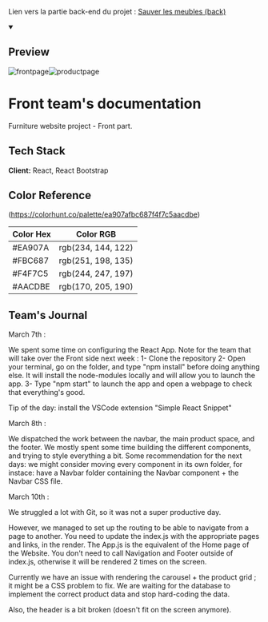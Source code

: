 Lien vers la partie back-end du projet : [Sauver les meubles (back)](https://github.com/Astating/project-collectif---vente-de-meubles-slm_back?organization=Astating&organization=Astating)

<details open><summary><h2>Preview</h2></summary><img src="https://i.ibb.co/4ghCWV8/frontpage.png" alt="frontpage" border="0"><img src="https://i.ibb.co/311zXyh/productpage.png" alt="productpage" border="0"></details>

# Front team's documentation

Furniture website project - Front part.



## Tech Stack

**Client:** React, React Bootstrap


## Color Reference
(https://colorhunt.co/palette/ea907afbc687f4f7c5aacdbe)

| Color Hex         | Color RGB                                                          |
| ----------------- | ------------------------------------------------------------------ |
| #EA907A           | rgb(234, 144, 122)
| #FBC687           | rgb(251, 198, 135)
| #F4F7C5           | rgb(244, 247, 197)
| #AACDBE           | rgb(170, 205, 190)


## Team's Journal

March 7th :

We spent some time on configuring the React App.
Note for the team that will take over the Front side next week :
1- Clone the repository
2- Open your terminal, go on the folder, and type "npm install" before doing anything else. It will install the node-modules locally and will allow you to launch the app.
3- Type "npm start" to launch the app and open a webpage to check that everything's good.

Tip of the day: install the VSCode extension "Simple React Snippet"


March 8th :

We dispatched the work between the navbar, the main product space, and the footer.
We mostly spent some time building the different components, and trying to style everything a bit.
Some recommendation for the next days: we might consider moving every component in its own folder, for instace: have a Navbar folder containing the Navbar component + the Navbar CSS file.


March 10th :

We struggled a lot with Git, so it was not a super productive day.

However, we managed to set up the routing to be able to navigate from a page to another. You need to update the index.js with the appropriate pages and links, in the render.
The App.js is the equivalent of the Home page of the Website.
You don't need to call Navigation and Footer outside of index.js, otherwise it will be rendered 2 times on the screen.

Currently we have an issue with rendering the carousel + the product grid ; it might be a CSS problem to fix.
We are waiting for the database to implement the correct product data and stop hard-coding the data.

Also, the header is a bit broken (doesn't fit on the screen anymore).


